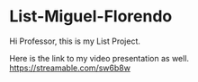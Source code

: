 # List-Miguel-Florendo

Hi Professor, this is my List Project.

Here is the link to my video presentation as well.
https://streamable.com/sw6b8w
